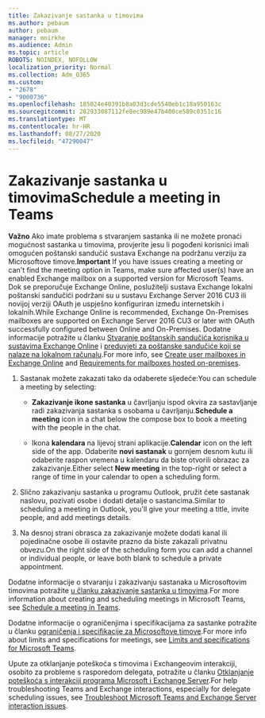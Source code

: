 ```yaml
---
title: Zakazivanje sastanka u timovima
ms.author: pebaum
author: pebaum
manager: mnirkhe
ms.audience: Admin
ms.topic: article
ROBOTS: NOINDEX, NOFOLLOW
localization_priority: Normal
ms.collection: Adm_O365
ms.custom:
- "2678"
- "9000736"
ms.openlocfilehash: 185024e40391b8a03d3cde5540eb1c18a950163c
ms.sourcegitcommit: 282933087112fe8ec989e47b400ce589c0351c16
ms.translationtype: MT
ms.contentlocale: hr-HR
ms.lasthandoff: 08/27/2020
ms.locfileid: "47290047"
---
```

# <a name="schedule-a-meeting-in-teams"></a><span data-ttu-id="b4086-102">Zakazivanje sastanka u timovima</span><span class="sxs-lookup"><span data-stu-id="b4086-102">Schedule a meeting in Teams</span></span>

<span data-ttu-id="b4086-103">**Važno** Ako imate problema s stvaranjem sastanka ili ne možete pronaći mogućnost sastanka u timovima, provjerite jesu li pogođeni korisnici imali omogućen poštanski sandučić sustava Exchange na podržanu verziju za Microsoftove timove.</span><span class="sxs-lookup"><span data-stu-id="b4086-103">**Important** If you have issues creating a meeting or can't find the meeting option in Teams, make sure affected user(s) have an enabled Exchange mailbox on a supported version for Microsoft Teams.</span></span> <span data-ttu-id="b4086-104">Dok se preporučuje Exchange Online, poslužitelji sustava Exchange lokalni poštanski sandučići podržani su u sustavu Exchange Server 2016 CU3 ili novijoj verziji OAuth je uspješno konfiguriran između internetskih i lokalnih.</span><span class="sxs-lookup"><span data-stu-id="b4086-104">While Exchange Online is recommended, Exchange On-Premises mailboxes are supported on Exchange Server 2016 CU3 or later with OAuth successfully configured between Online and On-Premises.</span></span> <span data-ttu-id="b4086-105">Dodatne informacije potražite u članku [Stvaranje poštanskih sandučića korisnika u sustavima Exchange Online](https://docs.microsoft.com/exchange/recipients-in-exchange-online/create-user-mailboxes) i [preduvjeti za poštanske sandučiće koji se nalaze na lokalnom računalu](https://docs.microsoft.com/microsoftteams/exchange-teams-interact#requirements-for-mailboxes-hosted-on-premises).</span><span class="sxs-lookup"><span data-stu-id="b4086-105">For more info, see [Create user mailboxes in Exchange Online](https://docs.microsoft.com/exchange/recipients-in-exchange-online/create-user-mailboxes) and [Requirements for mailboxes hosted on-premises](https://docs.microsoft.com/microsoftteams/exchange-teams-interact#requirements-for-mailboxes-hosted-on-premises).</span></span> 

1. <span data-ttu-id="b4086-106">Sastanak možete zakazati tako da odaberete sljedeće:</span><span class="sxs-lookup"><span data-stu-id="b4086-106">You can schedule a meeting by selecting:</span></span>

    - <span data-ttu-id="b4086-107">**Zakazivanje ikone sastanka** u čavrljanju ispod okvira za sastavljanje radi zakazivanja sastanka s osobama u čavrljanju.</span><span class="sxs-lookup"><span data-stu-id="b4086-107">**Schedule a meeting** icon in a chat below the compose box to book a meeting with the people in the chat.</span></span>

    - <span data-ttu-id="b4086-108">Ikona **kalendara** na lijevoj strani aplikacije.</span><span class="sxs-lookup"><span data-stu-id="b4086-108">**Calendar** icon on the left side of the app.</span></span> <span data-ttu-id="b4086-109">Odaberite **novi sastanak** u gornjem desnom kutu ili odaberite raspon vremena u kalendaru da biste otvorili obrazac za zakazivanje.</span><span class="sxs-lookup"><span data-stu-id="b4086-109">Either select **New meeting** in the top-right or select a range of time in your calendar to open a scheduling form.</span></span>

2. <span data-ttu-id="b4086-110">Slično zakazivanju sastanka u programu Outlook, pružit ćete sastanak naslovu, pozivati osobe i dodati detalje o sastancima.</span><span class="sxs-lookup"><span data-stu-id="b4086-110">Similar to scheduling a meeting in Outlook, you'll give your meeting a title, invite people, and add meetings details.</span></span>

3. <span data-ttu-id="b4086-111">Na desnoj strani obrasca za zakazivanje možete dodati kanal ili pojedinačne osobe ili ostavite prazno da biste zakazali privatnu obvezu.</span><span class="sxs-lookup"><span data-stu-id="b4086-111">On the right side of the scheduling form you can add a channel or individual people, or leave both blank to schedule a private appointment.</span></span>

<span data-ttu-id="b4086-112">Dodatne informacije o stvaranju i zakazivanju sastanaka u Microsoftovim timovima potražite [u članku zakazivanje sastanka u timovima](https://support.office.com/article/Schedule-a-meeting-in-Teams-943507a9-8583-4c58-b5d2-8ec8265e04e5).</span><span class="sxs-lookup"><span data-stu-id="b4086-112">For more information about creating and scheduling meetings in Microsoft Teams, see [Schedule a meeting in Teams](https://support.office.com/article/Schedule-a-meeting-in-Teams-943507a9-8583-4c58-b5d2-8ec8265e04e5).</span></span>

<span data-ttu-id="b4086-113">Dodatne informacije o ograničenjima i specifikacijama za sastanke potražite u članku [ograničenja i specifikacije za Microsoftove timove](https://docs.microsoft.com/microsoftteams/limits-specifications-teams#meetings-and-calls).</span><span class="sxs-lookup"><span data-stu-id="b4086-113">For more info about limits and specifications for meetings, see [Limits and specifications for Microsoft Teams](https://docs.microsoft.com/microsoftteams/limits-specifications-teams#meetings-and-calls).</span></span>

<span data-ttu-id="b4086-114">Upute za otklanjanje poteškoća s timovima i Exchangeovim interakciji, osobito za probleme s rasporedom delegata, potražite u članku [Otklanjanje poteškoća s interakciji programa Microsoft i Exchange Server](https://docs.microsoft.com/microsoftteams/troubleshoot/known-issues/teams-exchange-interaction-issue).</span><span class="sxs-lookup"><span data-stu-id="b4086-114">For help troubleshooting Teams and Exchange interactions, especially for delegate scheduling issues, see [Troubleshoot Microsoft Teams and Exchange Server interaction issues](https://docs.microsoft.com/microsoftteams/troubleshoot/known-issues/teams-exchange-interaction-issue).</span></span>